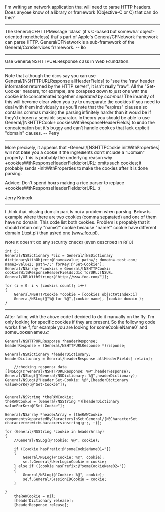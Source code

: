 I'm writing an network application that will need to parse HTTP headers. 
Does anyone know of a library or framework (Objective-C or C) that can do this?

----

The General/CFHTTPMessage 'class' (it's C-based but somewhat object-oriented nonetheless) that's part of Apple's General/CFNetwork framework can parse HTTP.  General/CFNetwork is a sub-framework of the General/CoreServices framework.  -- Bo

----

Use General/NSHTTPURLResponse class in Web Foundation. 

----

Note that although the docs say you can use General/[NSHTTPURLResponse allHeaderFields] to "see the 'raw' header information returned by the HTTP server", it isn't really "raw".  All the "Set-Cookie" headers, for example, are collapsed down to just one with the cookie info concatenated together *separated by commas*!  The insanity of this will become clear when you try to unseparate the cookies if you need to deal with them individually as you'll note that the "expires" clause also contains commas making the parsing infinitely harder than it would be if they'd chosen a sensible separator.  In theory you should be able to use General/[NSHTTPCookie cookiesWithResponseHeaderFields] to undo the concatenation but it's buggy and can't handle cookies that lack explicit "domain" clauses. -- Perry

----

More precisely, it appears that -General/[NSHTTPCookie initWithProperties] will not bake you a cookie if the ingredients don't include a "Domain" property.  This is probably the underlying reason why +cookiesWithResponseHeaderFields:forURL: omits such cookies; it probably sends -initWithProperties to make the cookies after it is done parsing.

Advice: Don't spend hours making a nice parser to replace +cookiesWithResponseHeaderFields:forURL.  :(

Jerry Krinock

----

I think that missing domain part is not a problem when parsing.
Below is example where there are two cookies (comma separated) and one of them have no domain. This code list both cookies. Problem is propably that it should return only "name2" cookie because "name1" cookie have different domain (.test.pl) than asked one (www.foo.pl).

Note it doesn't do any security checks (even described in RFC)

    
	int i;
	General/NSDictionary *dic = General/[NSDictionary dictionaryWithObject:@"name=value; path=/; domain=.test.com;, name2=value2; path=/;" forKey:@"Set-Cookie"];
	General/NSArray *cookies = General/[NSHTTPCookie cookiesWithResponseHeaderFields:dic forURL:[NSURL General/URLWithString:@"http://www.foo.com/"]];
	
	for (i = 0; i < [cookies count]; i++)
	{
		General/NSHTTPCookie *cookie = [cookies objectAtIndex:i];
		General/NSLog(@"%@ for %@",[cookie name], [cookie domain]);
	}
 

----

After failing with the above code I decided to do it manually on the fly. I'm only looking for specific cookies if they are present. So the following code works fine if, for example you are looking for someCookieName01 and someCookieName02:

    
	General/NSHTTPURLResponse *headerResponse;
	headerResponse = (General/NSHTTPURLResponse *)response;
	
	General/NSDictionary *headerDictionary;
	headerDictionary = General/headerResponse allHeaderFields] retain];
	
        //checking response data
	[[NSLog(@"General/NSHTTPURLResponse: %@",headerResponse);
	General/NSLog(@"General/NSDictionary: %@",headerDictionary);
	General/NSLog(@"Header Set-Cookie: %@",[headerDictionary valueForKey:@"Set-Cookie"]);
	
	
	General/NSString *theRAWCookie;
	theRAWCookie = (General/NSString *)[headerDictionary valueForKey:@"Set-Cookie"];
	
	General/NSArray *headerArray = [theRAWCookie componentsSeparatedByCharactersInSet:General/[NSCharacterSet characterSetWithCharactersInString:@";, "]];
	
	for (General/NSString *cookie in headerArray) 
	{
		//General/NSLog(@"Cookie: %@", cookie);
		
		if ([cookie hasPrefix:@"someCookieName01="])
		{
			General/NSLog(@"Cookie: %@", cookie); 
			self.General/UserLoginCookie = cookie;
		} else if ([cookie hasPrefix:@"someCookieName02="])
		{
			General/NSLog(@"Cookie: %@", cookie);
			self.General/SessionIDCookie = cookie;
		}
		
	}
		theRAWCookie = nil;
		[headerDictionary release];
		[headerResponse release];
